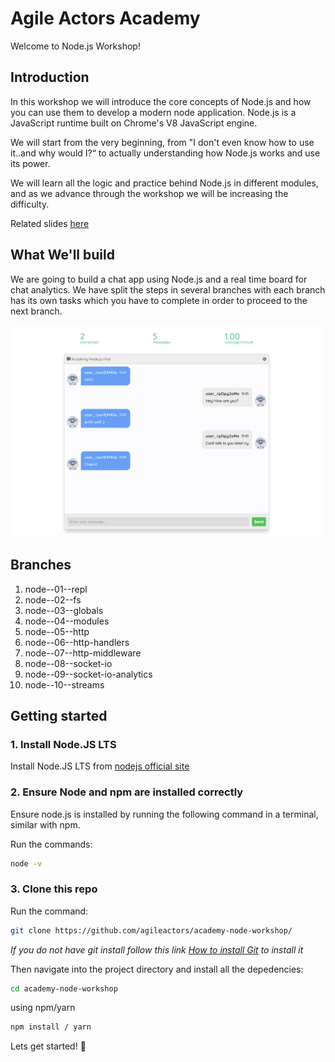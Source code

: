 # Agile Actors Academy

Welcome to Node.js Workshop!

## Introduction

In this workshop we will introduce the core concepts of Node.js and how you can use them to develop a modern node application. Node.js is a JavaScript runtime built on Chrome's V8 JavaScript engine.

We will start from the very beginning, from "I don't even know how to use it..and why would I?“ to actually understanding how Node.js works and use its power.

We will learn all the logic and practice behind Node.js in different modules, and as we advance through the workshop we will be increasing the difficulty.

Related slides [here](https://docs.google.com/presentation/d/10sWDlNEwzf_UryHCeKv3BT9NSRZtIA85GgrnSJZLZd4/edit#slide=id.g7ed340e6b1_0_237)

## What We'll build

We are going to build a chat app using Node.js and a real time board for chat analytics. We have split the steps in several branches with each branch has its own tasks which you have to complete in order to proceed to the next branch.

<div style="width: 100%; display: flex; justifyContent: space-between">
  <div style="margin-right: 5px">
    <img alt="node-app-1" src="./static/images/node-chat.png" width="100%">
  </div>
</div>

## Branches

1. node--01--repl
2. node--02--fs
3. node--03--globals
4. node--04--modules
5. node--05--http
6. node--06--http-handlers
7. node--07--http-middleware
8. node--08--socket-io
9. node--09--socket-io-analytics
10. node--10--streams

## Getting started

### 1. Install Node.JS LTS

Install Node.JS LTS from [nodejs official site](https://nodejs.org/en/download/)

### 2. Ensure Node and npm are installed correctly

Ensure node.js is installed by running the following command in a terminal, similar with npm.

Run the commands:

```sh
node -v
```

### 3. Clone this repo

Run the command:

```sh
git clone https://github.com/agileactors/academy-node-workshop/
```

_If you do not have git install follow this link [How to install Git](https://git-scm.com/book/en/v2/Getting-Started-Installing-Git) to install it_

Then navigate into the project directory and install all the depedencies:

```sh
cd academy-node-workshop
```

using npm/yarn

```sh
npm install / yarn
```

Lets get started! :tada:
